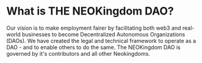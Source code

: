 # What is THE NEOKingdom DAO?

Our vision is to make employment fairer by facilitating both web3 and real-world businesses to become Decentralized Autonomous Organizations (DAOs). We have created the legal and technical framework to operate as a DAO - and to enable others to do the same. The NEOKingdom DAO is governed by it's contributors and all other Neokingdoms.

